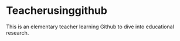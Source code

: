 # Teacherusinggithub
This is an elementary teacher learning Github to dive into educational research.
